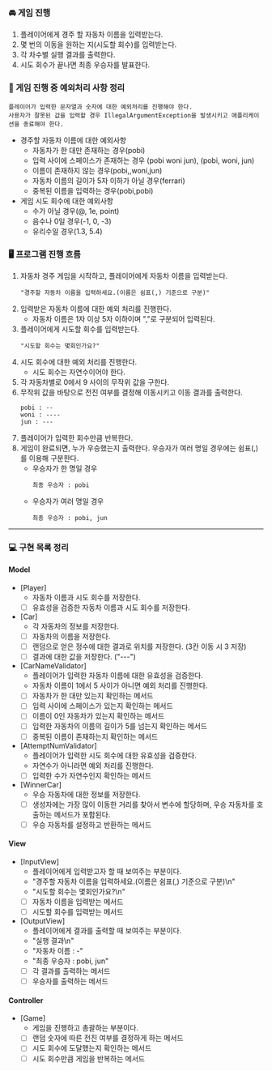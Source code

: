 ### 🚘 게임 진행
1. 플레이어에게 경주 할 자동차 이름을 입력받는다.
2. 몇 번의 이동을 원하는 지(시도할 회수)를 입력받는다.
3. 각 차수별 실행 결과를 출력한다.
4. 시도 회수가 끝나면 최종 우승자를 발표한다.

### 🚨 게임 진행 중 예외처리 사항 정리
```
플레이어가 입력한 문자열과 숫자에 대한 예외처리를 진행해야 한다. 
사용자가 잘못된 값을 입력할 경우 IllegalArgumentException을 발생시키고 애플리케이션을 종료해야 한다.
```
  - 경주할 자동차 이름에 대한 예외사항
    - 자동차가 한 대만 존재하는 경우(pobi)
    - 입력 사이에 스페이스가 존재하는 경우 (pobi woni jun), (pobi, woni, jun)
    - 이름이 존재하지 않는 경우(pobi,,woni,jun)
    - 자동차 이름의 길이가 5자 이하가 아닐 경우(ferrari)
    - 중복된 이름을 입력하는 경우(pobi,pobi)
  - 게임 시도 회수에 대한 예외사항
    - 수가 아닐 경우(@, 1e, point)
    - 음수나 0일 경우(-1, 0, -3)
    - 유리수일 경우(1.3, 5.4)

### 🖥️ 프로그램 진행 흐름
1. 자동차 경주 게임을 시작하고, 플레이어에게 자동차 이름을 입력받는다. 
    ``` 
    "경주할 자동차 이름을 입력하세요.(이름은 쉼표(,) 기준으로 구분)"
    ```
2. 입력받은 자동차 이름에 대한 예외 처리를 진행한다.
   - 자동차 이름은 1자 이상 5자 이하이며 ","로 구분되어 입력된다.
3. 플레이어에게 시도할 회수를 입력받는다.
    ```
    "시도할 회수는 몇회인가요?"
    ```
4. 시도 회수에 대한 예외 처리를 진행한다.
   - 시도 회수는 자연수이어야 한다.
5. 각 자동차별로 0에서 9 사이의 무작위 값을 구한다.
6. 무작위 값을 바탕으로 전진 여부를 결정해 이동시키고 이동 결과를 출력한다.
    ```
    pobi : --
    woni : ----
    jun : ---
    ```
7. 플레이어가 입력한 회수만큼 반복한다.
8. 게임이 완료되면, 누가 우승했는지 출력한다. 우승자가 여러 명일 경우에는 쉼표(,)를 이용해 구분한다.
   - 우승자가 한 명일 경우
     ```
     최종 우승자 : pobi
     ```
   - 우승자가 여러 명일 경우
     ```
     최종 우승자 : pobi, jun
     ```
---
### 💻 구현 목록 정리
#### Model
- [Player]
  - 자동차 이름과 시도 회수를 저장한다.
  - [ ] 유효성을 검증한 자동차 이름과 시도 회수를 저장한다.
- [Car]
  - 각 자동차의 정보를 저장한다.
  - [ ] 자동차의 이름을 저장한다.
  - [ ] 랜덤으로 얻은 정수에 대한 결과로 위치를 저장한다. (3칸 이동 시 3 저장)
  - [ ] 결과에 대한 값을 저장한다. ("---")
- [CarNameValidator]
  - 플레이어가 입력한 자동차 이름에 대한 유효성을 검증한다.
  - 자동차 이름이 1에서 5 사이가 아니면 예외 처리를 진행한다.
  - [ ] 자동차가 한 대만 있는지 확인하는 메서드
  - [ ] 입력 사이에 스페이스가 있는지 확인하는 메서드
  - [ ] 이름이 0인 자동차가 있는지 확인하는 메서드
  - [ ] 입력한 자동차의 이름의 길이가 5를 넘는지 확인하는 메서드
  - [ ] 중복된 이름이 존재하는지 확인하는 메서드
- [AttemptNumValidator]
  - 플레이어가 입력한 시도 회수에 대한 유효성을 검증한다.
  - 자연수가 아니라면 예외 처리를 진행한다.
  - [ ] 입력한 수가 자연수인지 확인하는 메서드
- [WinnerCar]
  - 우승 자동차에 대한 정보를 저장한다.
  - [ ] 생성자에는 가장 많이 이동한 거리를 찾아서 변수에 할당하며, 우승 자동차를 호출하는 메서드가 포함된다.
  - [ ] 우승 자동차를 설정하고 반환하는 메서드

#### View
- [InputView]
  - 플레이어에게 입력받고자 할 때 보여주는 부분이다.
  - "경주할 자동차 이름을 입력하세요.(이름은 쉼표(,) 기준으로 구분)\n"
  - "시도할 회수는 몇회인가요?\n"
  - [ ] 자동차 이름을 입력받는 메서드
  - [ ] 시도할 회수를 입력받는 메서드
- [OutputView]
  - 플레이어에게 결과를 출력할 때 보여주는 부분이다.
  - "실행 결과\n"
  - "자동차 이름 : -"
  - "최종 우승자 : pobi, jun"
  - [ ] 각 결과를 출력하는 메서드
  - [ ] 우승자를 출력하는 메서드

#### Controller
- [Game]
  - 게임을 진행하고 총괄하는 부분이다.
  - [ ] 랜덤 숫자에 따른 전진 여부를 결정하게 하는 메서드
  - [ ] 시도 회수에 도달했는지 확인하는 메서드
  - [ ] 시도 회수만큼 게임을 반복하는 메서드